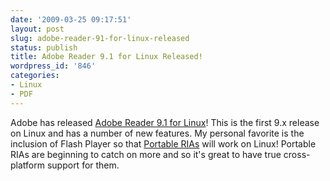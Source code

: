 ```yaml
---
date: '2009-03-25 09:17:51'
layout: post
slug: adobe-reader-91-for-linux-released
status: publish
title: Adobe Reader 9.1 for Linux Released!
wordpress_id: '846'
categories:
- Linux
- PDF
---
```


Adobe has released [Adobe Reader 9.1 for Linux](http://get.adobe.com/reader/)!  This is the first 9.x release on Linux and has a number of new features.  My personal favorite is the inclusion of Flash Player so that [Portable RIAs](http://www.jamesward.com/blog/portable-rias-tutorial/) will work on Linux!  Portable RIAs are beginning to catch on more and so it's great to have true cross-platform support for them.
